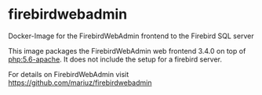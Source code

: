 # firebirdwebadmin
Docker-Image for the FirebirdWebAdmin frontend to the Firebird SQL server

This image packages the FirebirdWebAdmin web frontend 3.4.0 on top of [php:5.6-apache](https://hub.docker.com/_/php/). It does not include the setup for a firebird server.

For details on FirebirdWebAdmin visit https://github.com/mariuz/firebirdwebadmin
